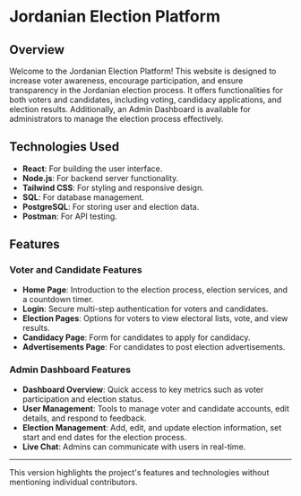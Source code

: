 # Jordanian Election Platform

## Overview
Welcome to the Jordanian Election Platform! This website is designed to increase voter awareness, encourage participation, and ensure transparency in the Jordanian election process. It offers functionalities for both voters and candidates, including voting, candidacy applications, and election results. Additionally, an Admin Dashboard is available for administrators to manage the election process effectively.

## Technologies Used
- **React**: For building the user interface.
- **Node.js**: For backend server functionality.
- **Tailwind CSS**: For styling and responsive design.
- **SQL**: For database management.
- **PostgreSQL**: For storing user and election data.
- **Postman**: For API testing.

## Features

### Voter and Candidate Features
- **Home Page**: Introduction to the election process, election services, and a countdown timer.
- **Login**: Secure multi-step authentication for voters and candidates.
- **Election Pages**: Options for voters to view electoral lists, vote, and view results.
- **Candidacy Page**: Form for candidates to apply for candidacy.
- **Advertisements Page**: For candidates to post election advertisements.

### Admin Dashboard Features
- **Dashboard Overview**: Quick access to key metrics such as voter participation and election status.
- **User Management**: Tools to manage voter and candidate accounts, edit details, and respond to feedback.
- **Election Management**: Add, edit, and update election information, set start and end dates for the election process.
- **Live Chat**: Admins can communicate with users in real-time.

---

This version highlights the project's features and technologies without mentioning individual contributors.
